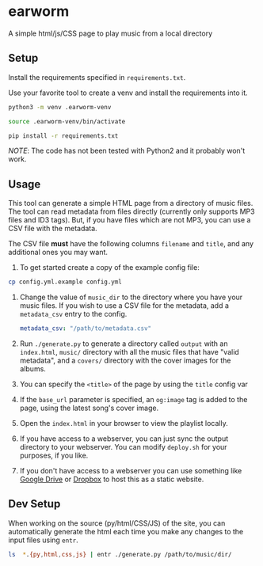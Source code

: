 # earworm
A simple html/js/CSS page to play music from a local directory

## Setup

Install the requirements specified in `requirements.txt`.

Use your favorite tool to create a venv and install the requirements into it.

```sh
python3 -m venv .earworm-venv

source .earworm-venv/bin/activate

pip install -r requirements.txt
```

*NOTE*: The code has not been tested with Python2 and it probably won't work.

## Usage

This tool can generate a simple HTML page from a directory of music files. The
tool can read metadata from files directly (currently only supports MP3 files
and ID3 tags). But, if you have files which are not MP3, you can use a CSV file
with the metadata.

The CSV file **must** have the following columns `filename` and `title`, and
any additional ones you may want.

1. To get started create a copy of the example config file:

```sh
cp config.yml.example config.yml
```

1. Change the value of `music_dir` to the directory where you have your music
   files. If you wish to use a CSV file for the metadata, add a `metadata_csv`
   entry to the config.

   ```yaml
   metadata_csv: "/path/to/metadata.csv"
   ```

1. Run `./generate.py` to generate a directory called `output` with an
   `index.html`, `music/` directory with all the music files that have "valid
   metadata", and a `covers/` directory with the cover images for the albums.

2. You can specify the `<title>` of the page by using the `title` config var

3. If the `base_url` parameter is specified, an `og:image` tag is added to the
   page, using the latest song's cover image.

2. Open the `index.html` in your browser to view the playlist locally.

4. If you have access to a webserver, you can just sync the output directory to
   your webserver. You can modify `deploy.sh` for your purposes, if you like.

5. If you don't have access to a webserver you can use something like [Google
   Drive](https://web.archive.org/web/20201127203126/https://www.ampercent.com/host-static-websites-google-driv/11070/)
   or
   [Dropbox](https://web.archive.org/web/20210117032036/https://www.ampercent.com/host-static-website-dropbox-free-webhosting/6426/)
   to host this as a static website.

## Dev Setup

When working on the source (py/html/CSS/JS) of the site, you can
automatically generate the html each time you make any changes to the
input files using `entr`.

```sh
ls  *.{py,html,css,js} | entr ./generate.py /path/to/music/dir/
```
